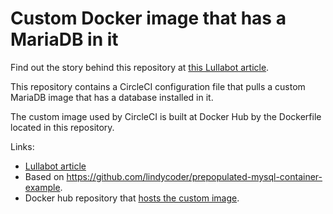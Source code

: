 # Custom Docker image that has a MariaDB in it

Find out the story behind this repository at [this Lullabot article](https://www.lullabot.com/articles/rocket-ship-fast-jobs-circleci-preinstalling-database).

This repository contains a CircleCI configuration file that pulls
a custom MariaDB image that has a database installed in it.

The custom image used by CircleCI is built at Docker Hub by the
Dockerfile located in this repository.

Links:

* [Lullabot article](https://www.lullabot.com/articles/rocket-ship-fast-jobs-circleci-preinstalling-database)
* Based on https://github.com/lindycoder/prepopulated-mysql-container-example.
* Docker hub repository that [hosts the custom image](https://hub.docker.com/r/juampynr/circleci-db).
